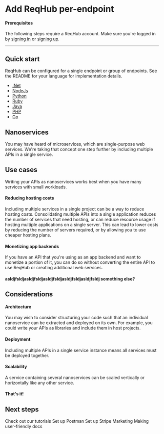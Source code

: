 
# Add ReqHub per-endpoint

#### Prerequisites

The following steps require a ReqHub account. Make sure you're logged in by [signing in](https://reqhub.io/login) or [signing up](https://reqhub.io/create-account).

----

## Quick start

ReqHub can be configured for a single endpoint or group of endpoints. See the README for your language for implementation details.

* [.Net](https://github.com/SpaceGiraffe-io/ReqHubDotNet#per-endpoint-configuration)
* [NodeJs](https://github.com/SpaceGiraffe-io/ReqHubNode#per-endpoint-configuration)
* [Python](https://github.com/SpaceGiraffe-io/ReqHubPython#per-endpoint-configuration)
* [Ruby](https://github.com/SpaceGiraffe-io/ReqHubRuby#per-endpoint-configuration)
* [Java](https://github.com/SpaceGiraffe-io/ReqHubJava#per-endpoint-configuration)
* [PHP](https://github.com/SpaceGiraffe-io/ReqHubPHP#per-endpoint-configuration)
* [Go](https://github.com/SpaceGiraffe-io/ReqHubGo#per-endpoint-configuration)

## Nanoservices

You may have heard of microservices, which are single-purpose web services. We're taking that concept one step further
by including multiple APIs in a single service.

## Use cases

Writing your APIs as nanoservices works best when you have many services with small workloads.

#### Reducing hosting costs

Including multiple services in a single project can be a way to reduce hosting costs.
Consolidating multiple APIs into a single application reduces the number of services that need hosting,
or can reduce resource usage if hosting multiple applications on a single server.
This can lead to lower costs by reducing the number of servers required, or by allowing you to
use cheaper hosting plans.

#### Monetizing app backends

If you have an API that you're using as an app backend and want to monetize a portion of it,
you can do so without converting the entire API to use ReqHub or creating additional web services.

#### asldjfsldjasldjfsldjasldjfsldjasldjfsldjasldjfsldj something else?

## Considerations

#### Architecture

You may wish to consider structuring your code such that an individual nanoservice can be extracted and deployed on its own.
For example, you could write your APIs as libraries and include them in host projects.

#### Deployment

Including multiple APIs in a single service instance means all services must be deployed together.

#### Scalability

A service containing several nanoservices can be scaled vertically or horizontally like any other service.

#### That's it!

## Next steps
Check out our tutorials
Set up Postman
Set up Stripe
Marketing
Making user-friendly docs

